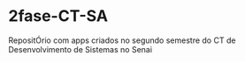 # 2fase-CT-SA
RepositÓrio com apps criados no segundo semestre do CT de Desenvolvimento de Sistemas no Senai
